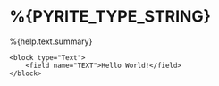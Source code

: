 # %{PYRITE_TYPE_STRING}

%{help.text.summary}

```
<block type="Text">
    <field name="TEXT">Hello World!</field>
</block>
```
